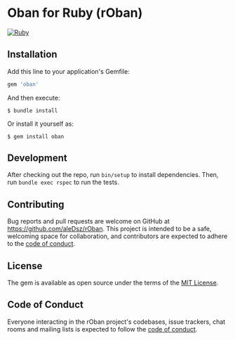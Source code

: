 # Oban for Ruby (rOban)

[![Ruby](https://github.com/aleDsz/rOban/actions/workflows/main.yml/badge.svg?branch=main)](https://github.com/aleDsz/rOban/actions/workflows/main.yml)

## Installation

Add this line to your application's Gemfile:

```ruby
gem 'oban'
```

And then execute:

    $ bundle install

Or install it yourself as:

    $ gem install oban

## Development

After checking out the repo, run `bin/setup` to install dependencies. Then, run `bundle exec rspec` to run the tests.

## Contributing

Bug reports and pull requests are welcome on GitHub at https://github.com/aleDsz/rOban. This project is intended to be a safe, welcoming space for collaboration, and contributors are expected to adhere to the [code of conduct](https://github.com/aleDsz/rOban/blob/master/CODE_OF_CONDUCT.md).

## License

The gem is available as open source under the terms of the [MIT License](https://opensource.org/licenses/MIT).

## Code of Conduct

Everyone interacting in the rOban project's codebases, issue trackers, chat rooms and mailing lists is expected to follow the [code of conduct](https://github.com/aleDsz/rOban/blob/master/CODE_OF_CONDUCT.md).
